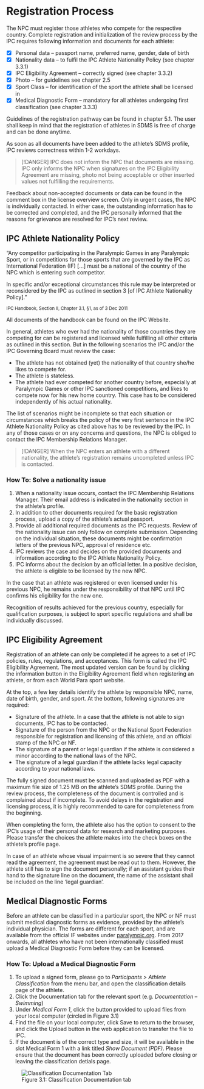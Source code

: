 # Registration Process

The NPC must register those athletes who compete for the respective country. Complete registration and initialization of the review process by the IPC requires following information and documents for each athlete:

<!-- TODO: Correct links to other pages/sections -->

- [x] Personal data – passport name, preferred name, gender, date of birth
- [x] Nationality data – to fulfil the IPC Athlete Nationality Policy (see chapter 3.3.1)
- [x] IPC Eligibility Agreement – correctly signed (see chapter 3.3.2)
- [x] Photo – for guidelines see chapter 2.5
- [x] Sport Class – for identification of the sport the athlete shall be licensed in
- [x] Medical Diagnostic Form – mandatory for all athletes undergoing first classification (see chapter 3.3.3)

Guidelines of the registration pathway can be found in chapter 5.1. The user shall keep in mind that the registration of athletes in SDMS is free of charge and can be done anytime.

As soon as all documents have been added to the athlete’s SDMS profile, IPC reviews correctness within 1-2 workdays.

> [!DANGER]
> IPC does not inform the NPC that documents are missing. IPC only informs the NPC when signatures on the IPC Eligibility Agreement are missing, photo not being acceptable or other inserted values not fulfilling the requirements.

Feedback about non-accepted documents or data can be found in the comment box in the license overview screen. Only in urgent cases, the NPC is individually contacted. In either case, the outstanding information has to be corrected and completed, and the IPC personally informed that the reasons for grievance are resolved for IPC’s next review.

## IPC Athlete Nationality Policy

“Any competitor participating in the Paralympic Games in any Paralympic Sport, or in competitions for those sports that are governed by the IPC as International Federation (IF) […] must be a national of the country of the NPC which is entering such competitor.

In specific and/or exceptional circumstances this rule may be interpreted or reconsidered by the IPC as outlined in section 3 [of IPC Athlete Nationality Policy].”

<p class="footnote">
    <small >IPC Handbook, Section II, Chapter 3.1, §1, as of 3 Dec 2011</small>
</p>

All documents of the handbook can be found on the IPC Website.

In general, athletes who ever had the nationality of those countries they are competing for can be registered and licensed while fulfilling all other criteria as outlined in this section. But in the following scenarios the IPC and/or the IPC Governing Board must review the case:

- The athlete has not obtained (yet) the nationality of that country she/he likes to compete for.
- The athlete is stateless.
- The athlete had ever competed for another country before, especially at Paralympic Games or other IPC sanctioned competitions, and likes to compete now for his new home country. This case has to be considered independently of his actual nationality.

The list of scenarios might be incomplete so that each situation or circumstances which breaks the policy of the very first sentence in the IPC Athlete Nationality Policy as cited above has to be reviewed by the IPC. In any of those cases or on any concerns and questions, the NPC is obliged to contact the IPC Membership Relations Manager.

> [!DANGER]
> When the NPC enters an athlete with a different nationality, the athlete’s registration remains uncompleted unless IPC is contacted.

### How To: Solve a nationality issue

1. When a nationality issue occurs, contact the IPC Membership Relations Manager. Their email address is indicated in the nationality section in the athlete’s profile.
2. In addition to other documents required for the basic registration process, upload a copy of the athlete’s actual passport.
3. Provide all additional required documents as the IPC requests. Review of the nationality issue can only follow on complete submission. Depending on the individual situation, these documents might be confirmation letters of the previous NPC, approval of residence etc.
4. IPC reviews the case and decides on the provided documents and information according to the IPC Athlete Nationality Policy.
5. IPC informs about the decision by an official letter. In a positive decision, the athlete is eligible to be licensed by the new NPC.

In the case that an athlete was registered or even licensed under his previous NPC, he remains under the responsibility of that NPC until IPC confirms his eligibility for the new one.

Recognition of results achieved for the previous country, especially for qualification purposes, is subject to sport specific regulations and shall be individually discussed.

## IPC Eligibility Agreement

Registration of an athlete can only be completed if he agrees to a set of IPC policies, rules, regulations, and acceptances. This form is called the IPC Eligibility Agreement. The most updated version can be found by clicking the information button in the Eligibility Agreement field when registering an athlete, or from each World Para sport website.

At the top, a few key details identify the athlete by responsible NPC, name, date of birth, gender, and sport. At the bottom, following signatures are required:

- Signature of the athlete. In a case that the athlete is not able to sign documents, IPC has to be contacted.
- Signature of the person from the NPC or the National Sport Federation responsible for registration and licensing of this athlete, and an official stamp of the NPC or NF.
- The signature of a parent or legal guardian if the athlete is considered a minor according to the national laws of the NPC.
- The signature of a legal guardian if the athlete lacks legal capacity according to your national laws.

The fully signed document must be scanned and uploaded as PDF with a maximum file size of 1.25 MB on the athlete’s SDMS profile. During the review process, the completeness of the document is controlled and is complained about if incomplete. To avoid delays in the registration and licensing process, it is highly recommended to care for completeness from the beginning.

When completing the form, the athlete also has the option to consent to the IPC’s usage of their personal data for research and marketing purposes. Please transfer the choices the athlete makes into the check boxes on the athlete’s profile page.

In case of an athlete whose visual impairment is so severe that they cannot read the agreement, the agreement must be read out to them. However, the athlete still has to sign the document personally; if an assistant guides their hand to the signature line on the document, the name of the assistant shall be included on the line ‘legal guardian’.

## Medical Diagnostic Forms

Before an athlete can be classified in a particular sport, the NPC or NF must submit medical diagnostic forms as evidence, provided by the athlete’s individual physician. The forms are different for each sport, and are available from the official IF websites under [paralympic.org](https://www.paralympic.org/). From 2017 onwards, all athletes who have not been internationally classified must upload a Medical Diagnostic Form before they can be licensed.

### How To: Upload a Medical Diagnostic Form

1. To upload a signed form, please go to *Participants > Athlete Classification* from the menu bar, and open the classification details page of the athlete.
2. Click the Documentation tab for the relevant sport (e.g. *Documentation – Swimming*)
3. Under *Medical Form 1*, click the button provided to upload files from your local computer (circled in Figure 3.1)
4. Find the file on your local computer, click Save to return to the browser, and click the Upload button in the web application to transfer the file to IPC.
5. If the document is of the correct type and size, it will be available in the slot Medical Form 1 with a link titled *Show Document (PDF)*. Please ensure that the document has been correctly uploaded before closing or leaving the classification detials page.

<figure>
    <img class="screenshot" src="src" alt="Classification Documentation Tab">
    <figcaption>Figure 3.1: Classification Documentation tab</figcaption>
</figure>